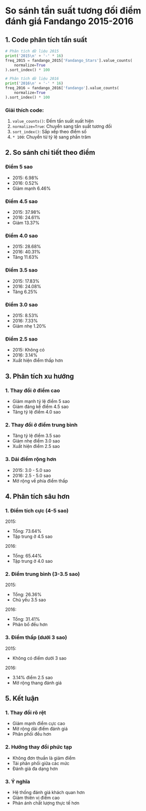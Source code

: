 # So sánh tần suất tương đối điểm đánh giá Fandango 2015-2016

## 1. Code phân tích tần suất

```python
# Phân tích dữ liệu 2015
print('2015\n' + '-' * 16)
freq_2015 = fandango_2015['Fandango_Stars'].value_counts(
    normalize=True
).sort_index() * 100

# Phân tích dữ liệu 2016
print('2016\n' + '-' * 16)
freq_2016 = fandango_2016['fandango'].value_counts(
    normalize=True
).sort_index() * 100
```

### Giải thích code:
1. `value_counts()`: Đếm tần suất xuất hiện
2. `normalize=True`: Chuyển sang tần suất tương đối
3. `sort_index()`: Sắp xếp theo điểm số
4. `* 100`: Chuyển từ tỷ lệ sang phần trăm

## 2. So sánh chi tiết theo điểm

### Điểm 5 sao
- 2015: 6.98%
- 2016: 0.52%
- Giảm mạnh 6.46%

### Điểm 4.5 sao
- 2015: 37.98%
- 2016: 24.61%
- Giảm 13.37%

### Điểm 4.0 sao
- 2015: 28.68%
- 2016: 40.31%
- Tăng 11.63%

### Điểm 3.5 sao
- 2015: 17.83%
- 2016: 24.08%
- Tăng 6.25%

### Điểm 3.0 sao
- 2015: 8.53%
- 2016: 7.33%
- Giảm nhẹ 1.20%

### Điểm 2.5 sao
- 2015: Không có
- 2016: 3.14%
- Xuất hiện điểm thấp hơn

## 3. Phân tích xu hướng

### 1. Thay đổi ở điểm cao
- Giảm mạnh tỷ lệ điểm 5 sao
- Giảm đáng kể điểm 4.5 sao
- Tăng tỷ lệ điểm 4.0 sao

### 2. Thay đổi ở điểm trung bình
- Tăng tỷ lệ điểm 3.5 sao
- Giảm nhẹ điểm 3.0 sao
- Xuất hiện điểm 2.5 sao

### 3. Dải điểm rộng hơn
- 2015: 3.0 - 5.0 sao
- 2016: 2.5 - 5.0 sao
- Mở rộng về phía điểm thấp

## 4. Phân tích sâu hơn

### 1. Điểm tích cực (4-5 sao)
2015:
- Tổng: 73.64%
- Tập trung ở 4.5 sao

2016:
- Tổng: 65.44%
- Tập trung ở 4.0 sao

### 2. Điểm trung bình (3-3.5 sao)
2015:
- Tổng: 26.36%
- Chủ yếu 3.5 sao

2016:
- Tổng: 31.41%
- Phân bố đều hơn

### 3. Điểm thấp (dưới 3 sao)
2015:
- Không có điểm dưới 3 sao

2016:
- 3.14% điểm 2.5 sao
- Mở rộng thang đánh giá

## 5. Kết luận

### 1. Thay đổi rõ rệt
- Giảm mạnh điểm cực cao
- Mở rộng dải điểm đánh giá
- Phân phối đều hơn

### 2. Hướng thay đổi phức tạp
- Không đơn thuần là giảm điểm
- Tái phân phối giữa các mức
- Đánh giá đa dạng hơn

### 3. Ý nghĩa
- Hệ thống đánh giá khách quan hơn
- Giảm thiên vị điểm cao
- Phản ánh chất lượng thực tế hơn